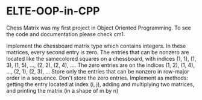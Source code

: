 # ELTE-OOP-in-CPP
Chess Matrix was my first project in Object Oriented Programming.
To see the code and documentation please check cm1.

Implement the chessboard matrix type which contains integers. In these matrices, every 
second entry is zero. The entries that can be nonzero are located like the samecolored 
squares on a chessboard, with indices (1, 1), (1, 3), (1, 5), ..., (2, 2), (2, 4), .... The zero 
entries are on the indices (1, 2), (1, 4), ..., (2, 1), (2, 3), ... Store only the entries that can be 
nonzero in row-major order in a sequence. Don't store the zero entries. Implement as 
methods: getting the entry located at index (i, j), adding and multiplying two matrices, 
and printing the matrix (in a shape of m by n)

